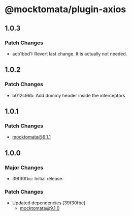 # @mocktomata/plugin-axios

## 1.0.3

### Patch Changes

- acb1bbd1: Revert last change. It is actually not needed.

## 1.0.2

### Patch Changes

- b012c96b: Add dummy header inside the interceptors

## 1.0.1

### Patch Changes

- mocktomata@9.1.1

## 1.0.0

### Major Changes

- 39f30fbc: Initial release.

### Patch Changes

- Updated dependencies [39f30fbc]
  - mocktomata@9.1.0
